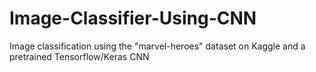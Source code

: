 # Image-Classifier-Using-CNN
Image classification using the "marvel-heroes" dataset on Kaggle and a pretrained Tensorflow/Keras CNN

